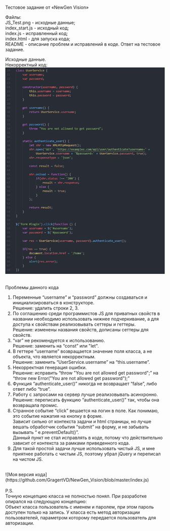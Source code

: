Тестовое задание от «NewGen Vision»

Файлы: <br/>
JS_Test.png    - исходные данные; <br/>
index_start.js - исходный код; <br/>
index.js       - исправленный код; <br/>
index.html     - для запуска кода; <br/>
README         - описание проблем и исправлений в коде. Ответ на тестовое задание. <br/>

Исходные данные. <br/>
Некорректный код: <br/>
![](https://github.com/GragertVD/NewGen_Vision/blob/master/JS_Test.png)
 

Проблемы данного кода <br/>
1.	Переменные “username” и “password” должны создаваться и инициализироваться в конструкторе.  <br/>
Решение: удалить строки 2, 3. <br/>
3.	По соглашению среди программистов JS для приватных свойств в названии необходимо использовать нижнее подчеркивание, а для доступа к свойствам реализовывать сеттеры и геттеры.  <br/>
Решение: изменены названия свойств, дописаны сеттеры для свойств.   <br/>
3.	“var” не рекомендуется к использованию.  <br/>
Решение: заменить на “const” или "let". <br/>
4.	В геттере “username” возвращается значение поля класса, а не объекта, что является некорректным.  <br/>
Решение: заменить “UserService.username”  на “this.username”. <br/>
5.	Некорректная генерация ошибки.  <br/>
Решение: исправить “throw "You are not allowed get password";” на “throw new Error("You are not allowed get password");”  <br/>
6.	Функция “authenticate_user()” никогда не возвращает “false”, либо ответ либо “true”. <br/>
7.	Работу с запросами на сервер лучше реализовывать асинхронно.  <br/>
Решение: переписать функцию “authenticate_user()” так, чтобы она возвращала промис. <br/>
8.	Странное событие “click” вешается на логин в поле. Как понимаю, это событие нажатия на кнопку в форме. <br/>
Зависит сильно от контекста задачи и html страницы, но лучше вешать обработчик события “submit” на форму, и не забывать вызывать “ e.preventDefault()”. <br/>
Данный пункт не стал исправлять в коде, потому что действительно зависит от контекста за рамками приведенного кода. <br/>
9.	Для такой простой задачи лучше использовать чистый JS, и мне приятнее работать с чистым JS, поэтому убрал jQuery и переписал на чистом JS. <br/>
 <br/>
![Моя версия кода](https://github.com/GragertVD/NewGen_Vision/blob/master/index.js)
 <br/>
  <br/>
P.S. <br/>
Точную концепцию класса не полностью понял. При разработке опирался на следующую концепцию: <br/>
Объект класса пользователь с именем и паролем, при этом пароль доступен только на запись.
У класса есть метод авторизации пользователей, параметром которому передается пользователь для авторизации.
